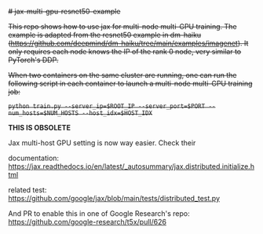 ~~# jax-multi-gpu-resnet50-example~~

~~This repo shows how to use jax for multi-node multi-GPU training. The example is adapted from the resnet50 example in dm-haiku (https://github.com/deepmind/dm-haiku/tree/main/examples/imagenet). It only requires each node knows the IP of the rank 0 node, very similar to PyTorch's DDP.~~

~~When two containers on the same cluster are running, one can run the following script in each container to launch a multi-node multi-GPU training job:~~

~~`
python train.py --server_ip=$ROOT_IP --server_port=$PORT --num_hosts=$NUM_HOSTS --host_idx=$HOST_IDX
`~~

__THIS IS OBSOLETE__

Jax multi-host GPU setting is now way easier. Check their

documentation:
https://jax.readthedocs.io/en/latest/_autosummary/jax.distributed.initialize.html

related test:
https://github.com/google/jax/blob/main/tests/distributed_test.py

And PR to enable this in one of Google Research's repo:
https://github.com/google-research/t5x/pull/626


